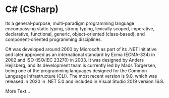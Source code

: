 # C# (CSharp)

Its a general-purpose, multi-paradigm programming language encompassing static typing, strong typing, lexically scoped, imperative, declarative, functional, generic, object-oriented (class-based), and component-oriented programming disciplines.
C# was developed around 2000 by Microsoft as part of its .NET initiative and later approved as an international standard by Ecma (ECMA-334) in 2002 and ISO (ISO/IEC 23270) in 2003. It was designed by Anders Hejlsberg, and its development team is currently led by Mads Torgersen, being one of the programming languages designed for the Common Language Infrastructure (CLI). The most recent version is 9.0, which was released in 2020 in .NET 5.0 and included in Visual Studio 2019 version 16.8.

More Text...